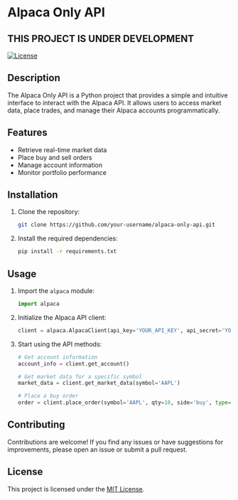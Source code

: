 # Alpaca Only API

## THIS PROJECT IS UNDER DEVELOPMENT

[![License](https://img.shields.io/badge/license-MIT-blue.svg)](https://github.com/your-username/alpaca-only-api/blob/main/LICENSE)

## Description

The Alpaca Only API is a Python project that provides a simple and intuitive interface to interact with the Alpaca API. It allows users to access market data, place trades, and manage their Alpaca accounts programmatically.

## Features

- Retrieve real-time market data
- Place buy and sell orders
- Manage account information
- Monitor portfolio performance

## Installation

1. Clone the repository:

    ```bash
    git clone https://github.com/your-username/alpaca-only-api.git
    ```

2. Install the required dependencies:

    ```bash
    pip install -r requirements.txt
    ```

## Usage

1. Import the `alpaca` module:

    ```python
    import alpaca
    ```

2. Initialize the Alpaca API client:

    ```python
    client = alpaca.AlpacaClient(api_key='YOUR_API_KEY', api_secret='YOUR_API_SECRET')
    ```

3. Start using the API methods:

    ```python
    # Get account information
    account_info = client.get_account()

    # Get market data for a specific symbol
    market_data = client.get_market_data(symbol='AAPL')

    # Place a buy order
    order = client.place_order(symbol='AAPL', qty=10, side='buy', type='market')
    ```

## Contributing

Contributions are welcome! If you find any issues or have suggestions for improvements, please open an issue or submit a pull request.

## License

This project is licensed under the [MIT License](https://github.com/your-username/alpaca-only-api/blob/main/LICENSE).
